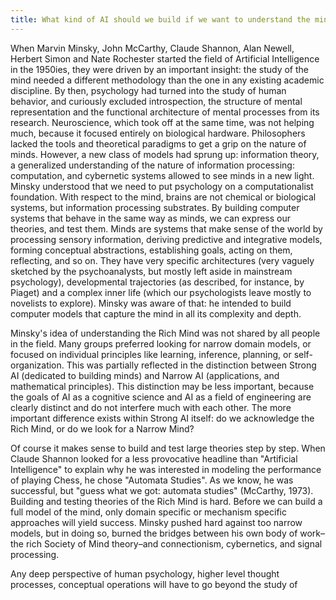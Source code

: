 ```yaml
---
title: What kind of AI should we build if we want to understand the mind?
---
```


When Marvin Minsky, John McCarthy, Claude Shannon, Alan Newell, Herbert Simon and Nate Rochester started the field of Artificial Intelligence in the 1950ies, they were driven by an important insight: the study of the mind needed a different methodology than the one in any existing academic discipline. By then, psychology had turned into the study of human behavior, and curiously excluded introspection, the structure of mental representation and the functional architecture of mental processes from its research. Neuroscience, which took off at the same time, was not helping much, because it focused entirely on biological hardware. Philosophers lacked the tools and theoretical paradigms to get a grip on the nature of minds. However, a new class of models had sprung up: information theory, a generalized understanding of the nature of information processing: computation, and cybernetic systems allowed to see minds in a new light. Minsky understood that we need to put psychology on a computationalist foundation. With respect to the mind, brains are not chemical or biological systems, but information processing substrates. By building computer systems that behave in the same way as minds, we can express our theories, and test them. Minds are systems that make sense of the world by processing sensory information, deriving predictive and integrative models, forming conceptual abstractions, establishing goals, acting on them, reflecting, and so on. They have very specific architectures (very vaguely sketched by the psychoanalysts, but mostly left aside in mainstream psychology), developmental trajectories (as described, for instance, by Piaget) and a complex inner life (which our psychologists leave mostly to novelists to explore). Minsky was aware of that: he intended to build computer models that capture the mind in all its complexity and depth.

Minsky's idea of understanding the Rich Mind was not shared by all people in the field. Many groups preferred looking for narrow domain models, or focused on individual principles like learning, inference, planning, or self-organization. This was partially reflected in the distinction between Strong AI (dedicated to building minds) and Narrow AI (applications, and mathematical principles). This distinction may be less important, because the goals of AI as a cognitive science and AI as a field of engineering are clearly distinct and do not interfere much with each other. The more important difference exists within Strong AI itself: do we acknowledge the Rich Mind, or do we look for a Narrow Mind?

Of course it makes sense to build and test large theories step by step. When Claude Shannon looked for a less provocative headline than "Artificial Intelligence" to explain why he was interested in modeling the performance of playing Chess, he chose "Automata Studies". As we know, he was successful, but "guess what we got: automata studies" (McCarthy, 1973). Building and testing theories of the Rich Mind is hard. Before we can build a full model of the mind, only domain specific or mechanism specific approaches will yield success. Minsky pushed hard against too narrow models, but in doing so, burned the bridges between his own body of work–the rich Society of Mind theory–and connectionism, cybernetics, and signal processing.

Any deep perspective of human psychology, higher level thought processes, conceptual operations will have to go beyond the study of

